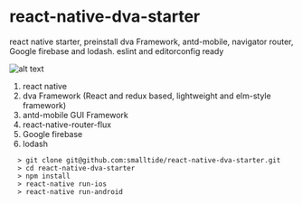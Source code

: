 # react-native-dva-starter
react native starter, preinstall dva Framework, antd-mobile, navigator router, Google firebase and lodash.
eslint and editorconfig ready

![alt text](https://github.com/smalltide/react-native-dva-starter/blob/master/screenshot.gif "react-native-dva-starter")

1. react native
2. dva Framework (React and redux based, lightweight and elm-style framework)
3. antd-mobile GUI Framework
4. react-native-router-flux
5. Google firebase
6. lodash

```
  > git clone git@github.com:smalltide/react-native-dva-starter.git
  > cd react-native-dva-starter
  > npm install
  > react-native run-ios
  > react-native run-android
```
